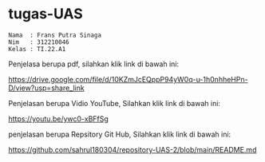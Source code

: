 # tugas-UAS

```
Nama  : Frans Putra Sinaga 
Nim   : 312210046
Kelas : TI.22.A1
```

Penjelasa berupa pdf, silahkan klik link di bawah ini:

https://drive.google.com/file/d/10KZmJcEQppP94yW0q-u-1h0nhheHPn-D/view?usp=share_link

Penjelasan berupa Vidio YouTube, Silahkan klik link di bawah ini:

https://youtu.be/ywc0-xBFfSg

penjelasan berupa Repsitory Git Hub, Silahkan klik link di bawah ini:

https://github.com/sahrul180304/repository-UAS-2/blob/main/README.md
